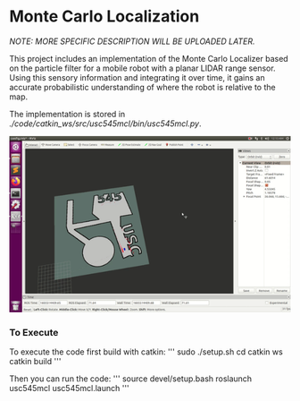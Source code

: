 # Monte Carlo Localization

*NOTE: MORE SPECIFIC DESCRIPTION WILL BE UPLOADED LATER.*

This project includes an implementation of the Monte Carlo Localizer based on the particle filter for a mobile robot with a planar LIDAR range sensor. Using this sensory information and integrating it over time, it gains an accurate probabilistic understanding of where the robot is relative to the map.

The implementation is stored in *./code/catkin_ws/src/usc545mcl/bin/usc545mcl.py*.


![image](./rec.gif)
 


 ### To Execute

To execute the code first build with catkin:
'''
sudo ./setup.sh
cd catkin ws
catkin build
'''

Then you can run the code:
'''
source devel/setup.bash
roslaunch usc545mcl usc545mcl.launch
'''
